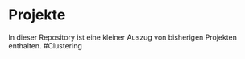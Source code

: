# Projekte
In dieser Repository ist eine kleiner Auszug von bisherigen Projekten enthalten.
#Clustering


